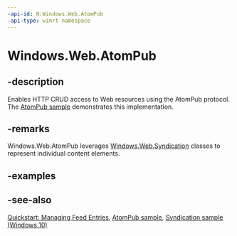 ```yaml
---
-api-id: N:Windows.Web.AtomPub
-api-type: winrt namespace
---
```


# Windows.Web.AtomPub

## -description

Enables HTTP CRUD access to Web resources using the AtomPub protocol. The [AtomPub sample](https://go.microsoft.com/fwlink/p/?linkid=245061) demonstrates this implementation.

## -remarks

Windows.Web.AtomPub leverages [Windows.Web.Syndication](../windows.web.syndication/windows_web_syndication.md) classes to represent individual content elements.

## -examples

## -see-also

[Quickstart: Managing Feed Entries](https://msdn.microsoft.com/library/239d42bc-5812-4ead-a91c-b3696fc3ef75), [AtomPub sample](https://go.microsoft.com/fwlink/p/?linkid=245061), [Syndication sample (Windows 10)](https://go.microsoft.com/fwlink/p/?LinkId=620610)
